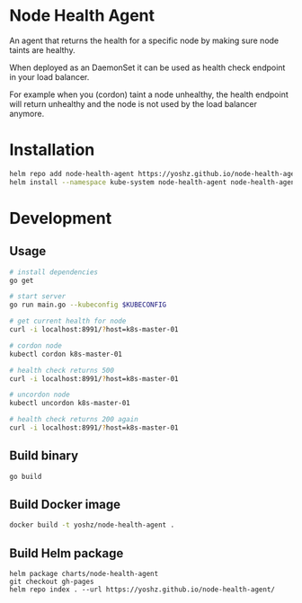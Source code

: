 # Node Health Agent

An agent that returns the health for a specific node by making sure node taints are healthy.

When deployed as an DaemonSet it can be used as health check endpoint in your load balancer.

For example when you (cordon) taint a node unhealthy, the health endpoint will return unhealthy and the node is not used by the load balancer anymore.

# Installation

```bash
helm repo add node-health-agent https://yoshz.github.io/node-health-agent/
helm install --namespace kube-system node-health-agent node-health-agent/node-health-agent
```

# Development

## Usage

```bash
# install dependencies
go get

# start server
go run main.go --kubeconfig $KUBECONFIG

# get current health for node
curl -i localhost:8991/?host=k8s-master-01

# cordon node
kubectl cordon k8s-master-01

# health check returns 500
curl -i localhost:8991/?host=k8s-master-01

# uncordon node
kubectl uncordon k8s-master-01

# health check returns 200 again
curl -i localhost:8991/?host=k8s-master-01
```

## Build binary

```bash
go build
```

## Build Docker image
```bash
docker build -t yoshz/node-health-agent .
```

## Build Helm package
```
helm package charts/node-health-agent
git checkout gh-pages
helm repo index . --url https://yoshz.github.io/node-health-agent/
```


